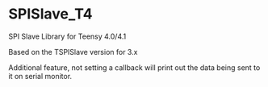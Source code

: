 # SPISlave_T4
SPI Slave Library for Teensy 4.0/4.1

Based on the TSPISlave version for 3.x

Additional feature, not setting a callback will print out the data being sent to it on serial monitor.
